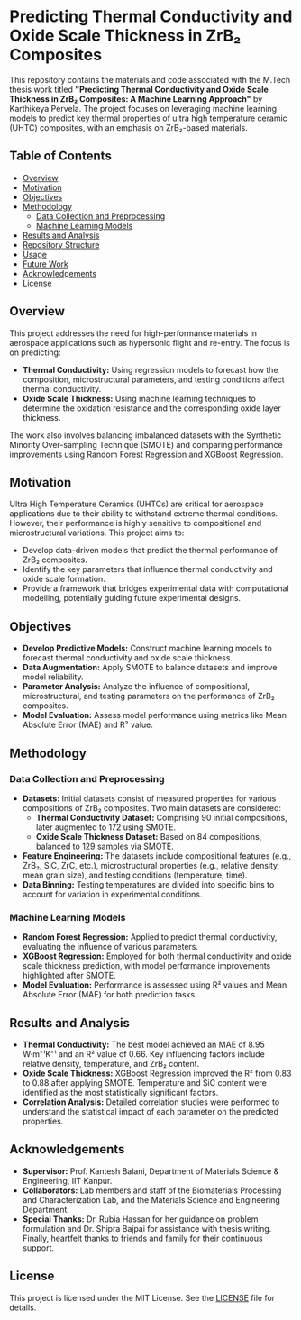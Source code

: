 # Predicting Thermal Conductivity and Oxide Scale Thickness in ZrB₂ Composites

This repository contains the materials and code associated with the M.Tech thesis work titled **"Predicting Thermal Conductivity and Oxide Scale Thickness in ZrB₂ Composites: A Machine Learning Approach"** by Karthikeya Pervela. The project focuses on leveraging machine learning models to predict key thermal properties of ultra high temperature ceramic (UHTC) composites, with an emphasis on ZrB₂-based materials.

## Table of Contents

- [Overview](#overview)
- [Motivation](#motivation)
- [Objectives](#objectives)
- [Methodology](#methodology)
  - [Data Collection and Preprocessing](#data-collection-and-preprocessing)
  - [Machine Learning Models](#machine-learning-models)
- [Results and Analysis](#results-and-analysis)
- [Repository Structure](#repository-structure)
- [Usage](#usage)
- [Future Work](#future-work)
- [Acknowledgements](#acknowledgements)
- [License](#license)

## Overview

This project addresses the need for high-performance materials in aerospace applications such as hypersonic flight and re-entry. The focus is on predicting:
- **Thermal Conductivity:** Using regression models to forecast how the composition, microstructural parameters, and testing conditions affect thermal conductivity.
- **Oxide Scale Thickness:** Using machine learning techniques to determine the oxidation resistance and the corresponding oxide layer thickness.

The work also involves balancing imbalanced datasets with the Synthetic Minority Over-sampling Technique (SMOTE) and comparing performance improvements using Random Forest Regression and XGBoost Regression.

## Motivation

Ultra High Temperature Ceramics (UHTCs) are critical for aerospace applications due to their ability to withstand extreme thermal conditions. However, their performance is highly sensitive to compositional and microstructural variations. This project aims to:
- Develop data-driven models that predict the thermal performance of ZrB₂ composites.
- Identify the key parameters that influence thermal conductivity and oxide scale formation.
- Provide a framework that bridges experimental data with computational modelling, potentially guiding future experimental designs.

## Objectives

- **Develop Predictive Models:** Construct machine learning models to forecast thermal conductivity and oxide scale thickness.
- **Data Augmentation:** Apply SMOTE to balance datasets and improve model reliability.
- **Parameter Analysis:** Analyze the influence of compositional, microstructural, and testing parameters on the performance of ZrB₂ composites.
- **Model Evaluation:** Assess model performance using metrics like Mean Absolute Error (MAE) and R² value.

## Methodology

### Data Collection and Preprocessing

- **Datasets:** Initial datasets consist of measured properties for various compositions of ZrB₂ composites. Two main datasets are considered:
  - **Thermal Conductivity Dataset:** Comprising 90 initial compositions, later augmented to 172 using SMOTE.
  - **Oxide Scale Thickness Dataset:** Based on 84 compositions, balanced to 129 samples via SMOTE.
- **Feature Engineering:** The datasets include compositional features (e.g., ZrB₂, SiC, ZrC, etc.), microstructural properties (e.g., relative density, mean grain size), and testing conditions (temperature, time).
- **Data Binning:** Testing temperatures are divided into specific bins to account for variation in experimental conditions.

### Machine Learning Models

- **Random Forest Regression:** Applied to predict thermal conductivity, evaluating the influence of various parameters.
- **XGBoost Regression:** Employed for both thermal conductivity and oxide scale thickness prediction, with model performance improvements highlighted after SMOTE.
- **Model Evaluation:** Performance is assessed using R² values and Mean Absolute Error (MAE) for both prediction tasks.

## Results and Analysis

- **Thermal Conductivity:** The best model achieved an MAE of 8.95 W·m⁻¹K⁻¹ and an R² value of 0.66. Key influencing factors include relative density, temperature, and ZrB₂ content.
- **Oxide Scale Thickness:** XGBoost Regression improved the R² from 0.83 to 0.88 after applying SMOTE. Temperature and SiC content were identified as the most statistically significant factors.
- **Correlation Analysis:** Detailed correlation studies were performed to understand the statistical impact of each parameter on the predicted properties.


## Acknowledgements

- **Supervisor:** Prof. Kantesh Balani, Department of Materials Science & Engineering, IIT Kanpur.
- **Collaborators:** Lab members and staff of the Biomaterials Processing and Characterization Lab, and the Materials Science and Engineering Department.
- **Special Thanks:** Dr. Rubia Hassan for her guidance on problem formulation and Dr. Shipra Bajpai for assistance with thesis writing. Finally, heartfelt thanks to friends and family for their continuous support.

## License

This project is licensed under the MIT License. See the [LICENSE](LICENSE) file for details.
```
